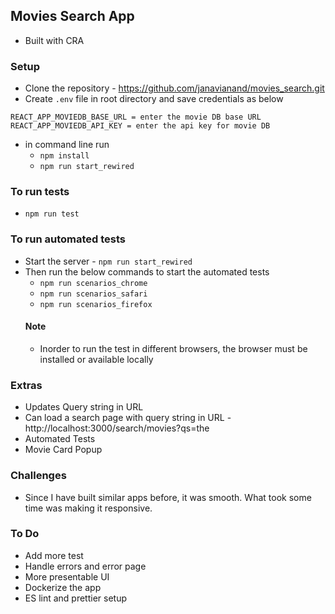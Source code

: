 ## Movies Search App
- Built with CRA

### Setup
- Clone the repository - https://github.com/janavianand/movies_search.git
- Create `.env` file in root directory and save credentials as below
```
REACT_APP_MOVIEDB_BASE_URL = enter the movie DB base URL
REACT_APP_MOVIEDB_API_KEY = enter the api key for movie DB

```
- in command line run
  - `npm install`
  - `npm run start_rewired`

### To run tests

- `npm run test`

### To run automated tests

- Start the server - `npm run start_rewired`
- Then run the below commands to start the automated tests
  - `npm run scenarios_chrome`
  - `npm run scenarios_safari`
  - `npm run scenarios_firefox`
  #### Note
  - Inorder to run the test in different browsers, the browser must be installed or available locally

### Extras
- Updates Query string in URL
- Can load a search page with query string in URL - http://localhost:3000/search/movies?qs=the
- Automated Tests
- Movie Card Popup

### Challenges

- Since I have built similar apps before, it was smooth. What took some time was making it responsive.

### To Do

- Add more test
- Handle errors and error page
- More presentable UI
- Dockerize the app
- ES lint and prettier setup

